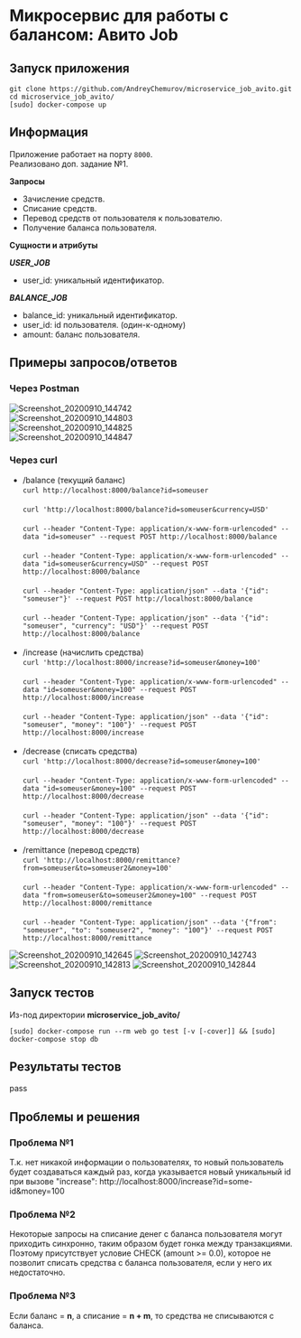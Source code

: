 # Микросервис для работы с балансом: Авито Job

## Запуск приложения
```
git clone https://github.com/AndreyChemurov/microservice_job_avito.git
cd microservice_job_avito/
[sudo] docker-compose up
```

## Информация
Приложение работает на порту ```8000```. </br>
Реализовано доп. задание №1.

**Запросы** </br>

- Зачисление средств.
- Списание средств.
- Перевод средств от пользователя к пользователю.
- Получение баланса пользователя.

**Сущности и атрибуты** </br>

***USER_JOB*** </br>
- user_id: уникальный идентификатор.

***BALANCE_JOB*** </br>
- balance_id: уникальный идентификатор.
- user_id: id пользователя. (один-к-одному)
- amount: баланс пользователя.

## Примеры запросов/ответов

### Через Postman
![Screenshot_20200910_144742](https://user-images.githubusercontent.com/58785926/92725402-c845e080-f374-11ea-859d-dc68d0dcfb5c.png) </br>
![Screenshot_20200910_144803](https://user-images.githubusercontent.com/58785926/92725415-cda32b00-f374-11ea-8865-2d00bf2a2612.png) </br>
![Screenshot_20200910_144825](https://user-images.githubusercontent.com/58785926/92725426-d0058500-f374-11ea-86e2-2c24dcf163b1.png) </br>
![Screenshot_20200910_144847](https://user-images.githubusercontent.com/58785926/92725431-d1cf4880-f374-11ea-9102-e90cdb4eb2fa.png) </br>
### Через curl
- /balance (текущий баланс) </br>
```curl http://localhost:8000/balance?id=someuser``` </br> </br>
```curl 'http://localhost:8000/balance?id=someuser&currency=USD'``` </br> </br>
```curl --header "Content-Type: application/x-www-form-urlencoded" --data "id=someuser" --request POST http://localhost:8000/balance``` </br> </br>
```curl --header "Content-Type: application/x-www-form-urlencoded" --data "id=someuser&currency=USD" --request POST http://localhost:8000/balance``` </br> </br>
```curl --header "Content-Type: application/json" --data '{"id": "someuser"}' --request POST http://localhost:8000/balance``` </br> </br>
```curl --header "Content-Type: application/json" --data '{"id": "someuser", "currency": "USD"}' --request POST http://localhost:8000/balance``` </br> </br>
- /increase (начислить средства) </br> 
```curl 'http://localhost:8000/increase?id=someuser&money=100'``` </br> </br>
```curl --header "Content-Type: application/x-www-form-urlencoded" --data "id=someuser&money=100" --request POST http://localhost:8000/increase``` </br> </br>
```curl --header "Content-Type: application/json" --data '{"id": "someuser", "money": "100"}' --request POST http://localhost:8000/increase``` </br> </br>
- /decrease (списать средства) </br>
```curl 'http://localhost:8000/decrease?id=someuser&money=100'``` </br> </br>
```curl --header "Content-Type: application/x-www-form-urlencoded" --data "id=someuser&money=100" --request POST http://localhost:8000/decrease``` </br> </br>
```curl --header "Content-Type: application/json" --data '{"id": "someuser", "money": "100"}' --request POST http://localhost:8000/decrease``` </br> </br>
- /remittance (перевод средств) </br>
```curl 'http://localhost:8000/remittance?from=someuser&to=someuser2&money=100'``` </br> </br>
```curl --header "Content-Type: application/x-www-form-urlencoded" --data "from=someuser&to=someuser2&money=100" --request POST http://localhost:8000/remittance``` </br> </br>
```curl --header "Content-Type: application/json" --data '{"from": "someuser", "to": "someuser2", "money": "100"}' --request POST http://localhost:8000/remittance``` </br>

![Screenshot_20200910_142645](https://user-images.githubusercontent.com/58785926/92724450-4f925480-f373-11ea-9478-6b5f9bb248d3.png)
![Screenshot_20200910_142743](https://user-images.githubusercontent.com/58785926/92724477-5751f900-f373-11ea-9d2d-1f5aeacd6971.png)
![Screenshot_20200910_142813](https://user-images.githubusercontent.com/58785926/92724486-59b45300-f373-11ea-9e14-5c329e2cbf66.png)
![Screenshot_20200910_142844](https://user-images.githubusercontent.com/58785926/92724491-5b7e1680-f373-11ea-9216-bcccb1b1bfd0.png)

## Запуск тестов
Из-под директории **microservice_job_avito/**
```
[sudo] docker-compose run --rm web go test [-v [-cover]] && [sudo] docker-compose stop db
```

## Результаты тестов
pass

## Проблемы и решения
### Проблема №1
Т.к. нет никакой информации о пользователях, то новый пользователь будет создаваться каждый раз, когда указывается новый уникальный id при вызове "increase": http://localhost:8000/increase?id=some-id&money=100 </br>

### Проблема №2
Некоторые запросы на списание денег с баланса пользователя могут приходить синхронно, таким образом будет гонка между транзакциями. Поэтому присутствует условие CHECK (amount >= 0.0), которое не позволит списать средства с баланса пользователя, если у него их недостаточно.

### Проблема №3
Если баланс = **n**, а списание = **n + m**, то средства не списываются с баланса.
